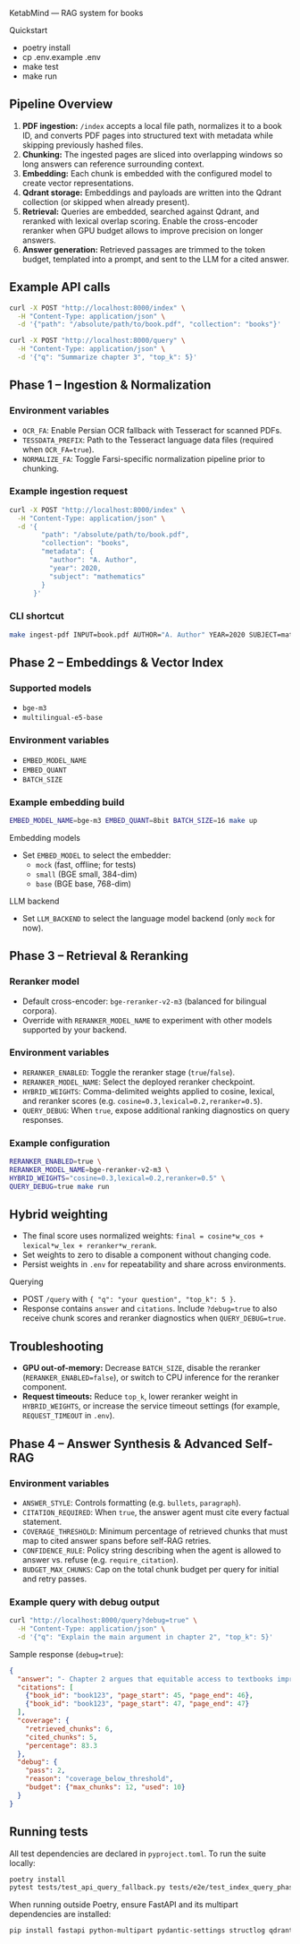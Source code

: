 KetabMind — RAG system for books

Quickstart

- poetry install
- cp .env.example .env
- make test
- make run

Pipeline Overview
-----------------

1. **PDF ingestion:** `/index` accepts a local file path, normalizes it to a book ID, and converts PDF pages into structured text with metadata while skipping previously hashed files.
2. **Chunking:** The ingested pages are sliced into overlapping windows so long answers can reference surrounding context.
3. **Embedding:** Each chunk is embedded with the configured model to create vector representations.
4. **Qdrant storage:** Embeddings and payloads are written into the Qdrant collection (or skipped when already present).
5. **Retrieval:** Queries are embedded, searched against Qdrant, and reranked with lexical overlap scoring. Enable the cross-encoder reranker when GPU budget allows to improve precision on longer answers.
6. **Answer generation:** Retrieved passages are trimmed to the token budget, templated into a prompt, and sent to the LLM for a cited answer.

Example API calls
-----------------

```bash
curl -X POST "http://localhost:8000/index" \
  -H "Content-Type: application/json" \
  -d '{"path": "/absolute/path/to/book.pdf", "collection": "books"}'
```

```bash
curl -X POST "http://localhost:8000/query" \
  -H "Content-Type: application/json" \
  -d '{"q": "Summarize chapter 3", "top_k": 5}'
```

Phase 1 – Ingestion & Normalization
-----------------------------------

### Environment variables

- `OCR_FA`: Enable Persian OCR fallback with Tesseract for scanned PDFs.
- `TESSDATA_PREFIX`: Path to the Tesseract language data files (required when `OCR_FA=true`).
- `NORMALIZE_FA`: Toggle Farsi-specific normalization pipeline prior to chunking.

### Example ingestion request

```bash
curl -X POST "http://localhost:8000/index" \
  -H "Content-Type: application/json" \
  -d '{
        "path": "/absolute/path/to/book.pdf",
        "collection": "books",
        "metadata": {
          "author": "A. Author",
          "year": 2020,
          "subject": "mathematics"
        }
      }'
```

### CLI shortcut

```bash
make ingest-pdf INPUT=book.pdf AUTHOR="A. Author" YEAR=2020 SUBJECT=math
```

Phase 2 – Embeddings & Vector Index
-----------------------------------

### Supported models

- `bge-m3`
- `multilingual-e5-base`

### Environment variables

- `EMBED_MODEL_NAME`
- `EMBED_QUANT`
- `BATCH_SIZE`

### Example embedding build

```bash
EMBED_MODEL_NAME=bge-m3 EMBED_QUANT=8bit BATCH_SIZE=16 make up
```

Embedding models

- Set `EMBED_MODEL` to select the embedder:
  - `mock` (fast, offline; for tests)
  - `small` (BGE small, 384-dim)
  - `base` (BGE base, 768-dim)

LLM backend

- Set `LLM_BACKEND` to select the language model backend (only `mock` for now).

Phase 3 – Retrieval & Reranking
--------------------------------

### Reranker model

- Default cross-encoder: `bge-reranker-v2-m3` (balanced for bilingual corpora).
- Override with `RERANKER_MODEL_NAME` to experiment with other models supported by your backend.

### Environment variables

- `RERANKER_ENABLED`: Toggle the reranker stage (`true`/`false`).
- `RERANKER_MODEL_NAME`: Select the deployed reranker checkpoint.
- `HYBRID_WEIGHTS`: Comma-delimited weights applied to cosine, lexical, and reranker scores (e.g. `cosine=0.3,lexical=0.2,reranker=0.5`).
- `QUERY_DEBUG`: When `true`, expose additional ranking diagnostics on query responses.

### Example configuration

```bash
RERANKER_ENABLED=true \
RERANKER_MODEL_NAME=bge-reranker-v2-m3 \
HYBRID_WEIGHTS="cosine=0.3,lexical=0.2,reranker=0.5" \
QUERY_DEBUG=true make run
```

Hybrid weighting
----------------

- The final score uses normalized weights: `final = cosine*w_cos + lexical*w_lex + reranker*w_rerank`.
- Set weights to zero to disable a component without changing code.
- Persist weights in `.env` for repeatability and share across environments.

Querying

- POST `/query` with `{ "q": "your question", "top_k": 5 }`.
- Response contains `answer` and `citations`. Include `?debug=true` to also receive chunk scores and reranker diagnostics when `QUERY_DEBUG=true`.

Troubleshooting
---------------

- **GPU out-of-memory:** Decrease `BATCH_SIZE`, disable the reranker (`RERANKER_ENABLED=false`), or switch to CPU inference for the reranker component.
- **Request timeouts:** Reduce `top_k`, lower reranker weight in `HYBRID_WEIGHTS`, or increase the service timeout settings (for example, `REQUEST_TIMEOUT` in `.env`).

Phase 4 – Answer Synthesis & Advanced Self-RAG
----------------------------------------------

### Environment variables

- `ANSWER_STYLE`: Controls formatting (e.g. `bullets`, `paragraph`).
- `CITATION_REQUIRED`: When `true`, the answer agent must cite every factual statement.
- `COVERAGE_THRESHOLD`: Minimum percentage of retrieved chunks that must map to cited answer spans before self-RAG retries.
- `CONFIDENCE_RULE`: Policy string describing when the agent is allowed to answer vs. refuse (e.g. `require_citation`).
- `BUDGET_MAX_CHUNKS`: Cap on the total chunk budget per query for initial and retry passes.

### Example query with debug output

```bash
curl "http://localhost:8000/query?debug=true" \
  -H "Content-Type: application/json" \
  -d '{"q": "Explain the main argument in chapter 2", "top_k": 5}'
```

Sample response (`debug=true`):

```json
{
  "answer": "- Chapter 2 argues that equitable access to textbooks improves retention rates by 20%. [book123:45-46]\n- The authors cite field trials showing higher exam scores when digital copies are distributed early. [book123:47]",
  "citations": [
    {"book_id": "book123", "page_start": 45, "page_end": 46},
    {"book_id": "book123", "page_start": 47, "page_end": 47}
  ],
  "coverage": {
    "retrieved_chunks": 6,
    "cited_chunks": 5,
    "percentage": 83.3
  },
  "debug": {
    "pass": 2,
    "reason": "coverage_below_threshold",
    "budget": {"max_chunks": 12, "used": 10}
  }
}
```

Running tests
-------------

All test dependencies are declared in `pyproject.toml`. To run the suite locally:

```bash
poetry install
pytest tests/test_api_query_fallback.py tests/e2e/test_index_query_phase1.py tests/e2e/test_query_debug.py
```

When running outside Poetry, ensure FastAPI and its multipart dependencies are installed:

```bash
pip install fastapi python-multipart pydantic-settings structlog qdrant-client
```
